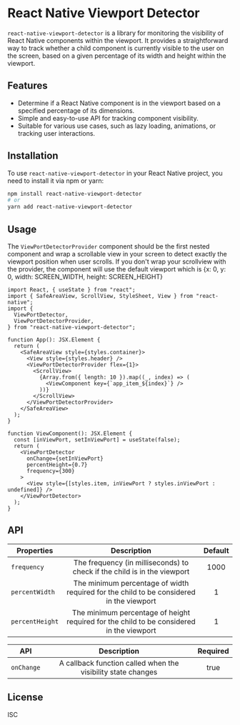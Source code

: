 # React Native Viewport Detector

`react-native-viewport-detector` is a library for monitoring the visibility of React Native components within the viewport. It provides a straightforward way to track whether a child component is currently visible to the user on the screen, based on a given percentage of its width and height within the viewport.

## Features

- Determine if a React Native component is in the viewport based on a specified percentage of its dimensions.
- Simple and easy-to-use API for tracking component visibility.
- Suitable for various use cases, such as lazy loading, animations, or tracking user interactions.

## Installation

To use `react-native-viewport-detector` in your React Native project, you need to install it via npm or yarn:

```bash
npm install react-native-viewport-detector
# or
yarn add react-native-viewport-detector
```

## Usage

The `ViewPortDetectorProvider` component should be the first nested component and wrap a scrollable view in your screen to detect exactly the viewport position when user scrolls. If you don't wrap your scrollview with the provider, the component will use the default viewport which is {x: 0, y: 0, width: SCREEN_WIDTH, height: SCREEN_HEIGHT}

```tsx
import React, { useState } from "react";
import { SafeAreaView, ScrollView, StyleSheet, View } from "react-native";
import {
  ViewPortDetector,
  ViewPortDetectorProvider,
} from "react-native-viewport-detector";

function App(): JSX.Element {
  return (
    <SafeAreaView style={styles.container}>
      <View style={styles.header} />
      <ViewPortDetectorProvider flex={1}>
        <ScrollView>
          {Array.from({ length: 10 }).map((_, index) => (
            <ViewComponent key={`app_item_${index}`} />
          ))}
        </ScrollView>
      </ViewPortDetectorProvider>
    </SafeAreaView>
  );
}

function ViewComponent(): JSX.Element {
  const [inViewPort, setInViewPort] = useState(false);
  return (
    <ViewPortDetector
      onChange={setInViewPort}
      percentHeight={0.7}
      frequency={300}
    >
      <View style={[styles.item, inViewPort ? styles.inViewPort : undefined]} />
    </ViewPortDetector>
  );
}
```

## API

| Properties      |                                       Description                                        | Default |
| --------------- | :--------------------------------------------------------------------------------------: | :-----: |
| `frequency`     |         The frequency (in milliseconds) to check if the child is in the viewport         |  1000   |
| `percentWidth`  | The minimum percentage of width required for the child to be considered in the viewport  |    1    |
| `percentHeight` | The minimum percentage of height required for the child to be considered in the viewport |    1    |

| API        |                         Description                          | Required |
| ---------- | :----------------------------------------------------------: | :------: |
| `onChange` | A callback function called when the visibility state changes |   true   |

## License

ISC
